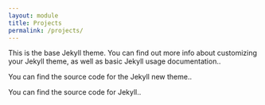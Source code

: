 ```yaml
---
layout: module
title: Projects
permalink: /projects/
---
```


This is the base Jekyll theme. You can find out more info about customizing your Jekyll theme, as well as basic Jekyll usage documentation..

You can find the source code for the Jekyll new theme..

You can find the source code for Jekyll..
